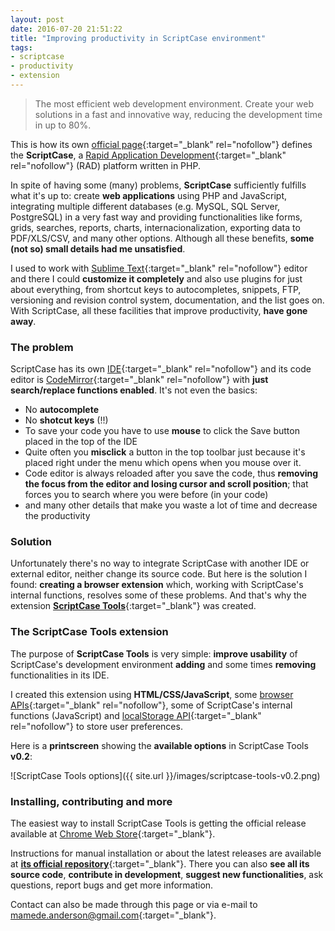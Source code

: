 ```yaml
---
layout: post
date: 2016-07-20 21:51:22
title: "Improving productivity in ScriptCase environment"
tags:
- scriptcase
- productivity
- extension
---
```


> The most efficient web development environment.
> Create your web solutions in a fast and innovative way, reducing the development time in up to 80%.

This is how its own [official page](http://www.scriptcase.net/){:target="_blank" rel="nofollow"} defines the **ScriptCase**, a [Rapid Application Development](https://en.wikipedia.org/wiki/Rapid_application_development){:target="_blank" rel="nofollow"} (RAD) platform written in PHP.

In spite of having some (many) problems, **ScriptCase** sufficiently fulfills what it's up to: create **web applications** using PHP and JavaScript, integrating multiple different databases (e.g. MySQL, SQL Server, PostgreSQL) in a very fast way and providing functionalities like forms, grids, searches, reports, charts, internacionalization, exporting data to PDF/XLS/CSV, and many other options. Although all these benefits, **some (not so) small details had me unsatisfied**.

I used to work with [Sublime Text](https://www.sublimetext.com/){:target="_blank" rel="nofollow"} editor and there I could **customize it completely** and also use plugins for just about everything, from shortcut keys to autocompletes, snippets, FTP, versioning and revision control system, documentation, and the list goes on. With ScriptCase, all these facilities that improve productivity, **have gone away**.

### The problem

ScriptCase has its own [IDE](https://en.wikipedia.org/wiki/Integrated_development_environment){:target="_blank" rel="nofollow"} and its code editor is [CodeMirror](https://codemirror.net/){:target="_blank" rel="nofollow"} with **just search/replace functions enabled**. It's not even the basics:

* No **autocomplete**
* No **shotcut keys** (!!)
* To save your code you have to use **mouse** to click the Save button placed in the top of the IDE
* Quite often you **misclick** a button in the top toolbar just because it's placed right under the menu which opens when you mouse over it.
* Code editor is always reloaded after you save the code, thus **removing the focus from the editor and losing cursor and scroll position**; that forces you to search where you were before (in your code)
* and many other details that make you waste a lot of time and decrease the productivity

### Solution

Unfortunately there's no way to integrate ScriptCase with another IDE or external editor, neither change its source code. But here is the solution I found: **creating a browser extension** which, working with ScriptCase's internal functions, resolves some of these problems. And that's why the extension [**ScriptCase Tools**](https://goo.gl/i4LtVl){:target="_blank"} was created.

### The ScriptCase Tools extension

The purpose of **ScriptCase Tools** is very simple: **improve usability** of ScriptCase's development environment **adding** and some times **removing** functionalities in its IDE.

I created this extension using **HTML/CSS/JavaScript**, some [browser APIs](https://developer.chrome.com/extensions/api_index){:target="_blank" rel="nofollow"}, some of ScriptCase's internal functions (JavaScript) and [localStorage API](https://developer.mozilla.org/pt-BR/docs/Web/API/Window/Window.localStorage){:target="_blank" rel="nofollow"} to store user preferences.

Here is a **printscreen** showing the **available options** in ScriptCase Tools **v0.2**:

![ScriptCase Tools options]({{ site.url }}/images/scriptcase-tools-v0.2.png)

### Installing, contributing and more

The easiest way to install ScriptCase Tools is getting the official release available at [Chrome Web Store](https://goo.gl/i4LtVl){:target="_blank"}.

Instructions for manual installation or about the latest releases are available at [**its official repository**](github.com/AndersonMamede/scriptcase-tools){:target="_blank"}. There you can also **see all its source code**, **contribute in development**, **suggest new functionalities**, ask questions, report bugs and get more information.

Contact can also be made through this page or via e-mail to [mamede.anderson@gmail.com](mailto:mamede.anderson@gmail.com){:target="_blank"}.
